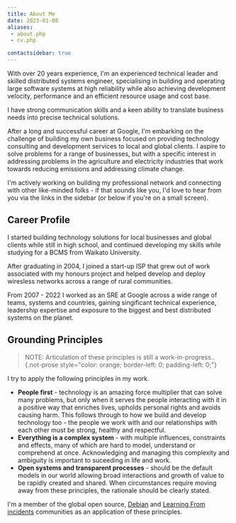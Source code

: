 ```yaml
---
title: About Me
date: 2023-01-08
aliases:
 - about.php
 - cv.php

contactsidebar: true
---
```


With over 20 years experience, I'm an experienced technical leader and skilled distributed systems engineer, specialising in building and operating large software systems at high reliability while also achieving development velocity, performance and an efficient resource usage and cost base.

I have strong communication skills and a keen ability to translate business needs into precise technical solutions.

After a long and successful career at Google, I'm embarking on the challenge of building my own business focused on providing technology consulting and development services to local and global clients. I aspire to solve problems for a range of businesses, but with a specific interest in addressing problems in the agriculture and electricity industries that work towards reducing emissions and addressing climate change.

I'm actively working on building my professional network and connecting with other like-minded folks - if that sounds like you, I'd love to hear from you via the links in the sidebar (or below if you're on a small screen).

## Career Profile

I started building technology solutions for local businesses and global clients while still in high school, and continued developing my skills while studying for a BCMS from Waikato University.

After graduating in 2004, I joined a start-up ISP that grew out of work associated with my honours project and helped develop and deploy wiresless networks across a range of rural communities.

From 2007 - 2022 I worked as an SRE at Google across a wide range of teams, systems and countries, gaining singificant technical experience, leadership expertise and exposure to the biggest and best distributed systems on the planet.

## Grounding Principles

> NOTE: Articulation of these principles is still a work-in-progress..
{.not-prose style="color: orange; border-left: 0; padding-left: 0;"}

I try to apply the following principles in my work.

* **People first** - technology is an amazing force multiplier that can solve many problems, but only when it serves the people interacting with it in a positive way that enriches lives, upholds personal rights and avoids causing harm. This follows through to how we build and develop technology too - the people we work with and our relationships with each other must be strong, healthy and respectful.
* **Everything is a complex system** - with multiple influences, constraints and effects, many of which are hard to model, understand or comprehend at once. Acknowledging and managing this complexity and ambiguity is important to suceeding in life and work.
* **Open systems and transparent processes** - should be the default models in our world allowing broad interactions and growth of value to be rapidly created and shared. When circumstances require moving away from these principles, the rationale should be clearly stated.

I'm a member of the global open source, [Debian](https://www.debian.org) and [Learning From incidents](https://www.learningfromincidents.io/) communities as an application of these principles.